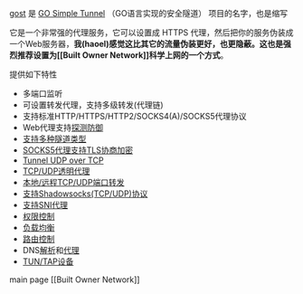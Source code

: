 [gost](https://github.com/ginuerzh/gost) 是 [GO Simple Tunnel](https://github.com/ginuerzh/gost#go-simple-tunnel) （GO语言实现的安全隧道） 项目的名字，也是缩写

它是一个非常强的代理服务，它可以设置成 HTTPS 代理，然后把你的服务伪装成一个Web服务器，**我(haoel)感觉这比其它的流量伪装更好，也更隐蔽。这也是强烈推荐设置为[[Built Owner Network]]科学上网的一个方式**。

提供如下特性
-  多端口监听
- 可设置转发代理，支持多级转发(代理链)
- 支持标准HTTP/HTTPS/HTTP2/SOCKS4(A)/SOCKS5代理协议
- Web代理支持[探测防御](https://v2.gost.run/probe_resist/)
- [支持多种隧道类型](https://v2.gost.run/configuration/)
- [SOCKS5代理支持TLS协商加密](https://v2.gost.run/socks/)
- [Tunnel UDP over TCP](https://v2.gost.run/socks/)
- [TCP/UDP透明代理](https://v2.gost.run/redirect/)
- [本地/远程TCP/UDP端口转发](https://v2.gost.run/port-forwarding/)
- [支持Shadowsocks(TCP/UDP)协议](https://v2.gost.run/ss/)
- [支持SNI代理](https://v2.gost.run/sni/)
- [权限控制](https://v2.gost.run/permission/)
- [负载均衡](https://v2.gost.run/load-balancing/)
- [路由控制](https://v2.gost.run/bypass/)
- DNS[解析](https://v2.gost.run/resolver/)和[代理](https://v2.gost.run/dns/)
- [TUN/TAP设备](https://v2.gost.run/tuntap/)


main page
[[Built Owner Network]]


